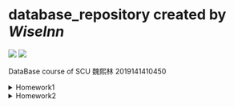 # database_repository created by <I>Wiselnn</I>
<span><img src="https://img.shields.io/badge/-SCU-red?logo=github"></span>
<span><img src="https://img.shields.io/badge/Database-Sqlite-blue?logo=sqlite"><span>

DataBase course of SCU 魏熙林 2019141410450

<details>
<summary>Homework1</summary>
<h2>Homework1</h2>

```sql
--Q1 Get all unique ShipNames from the Order table that contain a hyphen '-'.
--Details: In addition, get all the characters preceding the (first) hyphen. Return ship 
--names alphabetically. Your first row should look like Bottom-Dollar Markets|Bottom

SELECT DISTINCT ShipName || '|' || substr(ShipName, 1, instr(ShipName, '-')-1)
AS Q1_ANSWER
FROM 'Order'
WHERE ShipName LIKE '%-%'
ORDER BY ShipName;
```

Result:
![Q1_img](./homework1/q1.png "Q1_result")

```sql
--Q2 Indicate if an order's ShipCountry is in North America. For our purposes, this 
--is 'USA', 'Mexico', 'Canada'
--Details: You should print the Order Id, ShipCountry, and another column that is 
--either 'NorthAmerica' or 'OtherPlace' depending on the Ship Country.
--Order by the primary key (Id) ascending and return 20 rows starting from Order 
--Id 15445 Your output should look 
--like 15445|France|OtherPlace or 15454|Canada|NorthAmerica

SELECT Id || '|' || ShipCountry || '|' || (case WHEN ShipCountry IN ('USA','Mexico','Canada') THEN "NorthAmerica" ELSE "OtherPlace" END)
AS Q2_ANSWER
FROM "Order"
WHERE Id>=15445
LIMIT 20;
```

Result:
![Q2_img](./homework1/q2.png "Q2_result")

```sql
--Q3 For each Shipper, find the percentage of orders which are late.
--Details: An order is considered late if ShippedDate > RequiredDate. Print the 
--following format, order by descending precentage, rounded to the nearest 
--hundredths, like United Package|23.44

SELECT ComPanyName || '|' || printf("%.2f",COUNT(CASE WHEN ShippedDate>RequiredDate THEN 1 ELSE null END) * 100 / ROUND(COUNT('Order'.Id)))
AS Q3_ANSWER
FROM 'Order', Shipper
WHERE 'Order'.ShipVia = Shipper.Id
GROUP BY Shipper.Id
ORDER BY COUNT(CASE WHEN ShippedDate>RequiredDate THEN 1 ELSE null END) * 100 / ROUND(COUNT('Order'.Id)) DESC;
```

Result:
![Q3_img](./homework1/q3.png "Q3_result")

```sql
--Q4 Compute some statistics about categories of products
--Details: Get the number of products, average unit price (rounded to 2 decimal 
--places), minimum unit price, maximum unit price, and total units on order for 
--categories containing greater than 10 products.
--Order by Category Id. Your output should look like Beverages|12|37.98|4.5|263.5|60

SELECT CategoryName ||'|'||COUNT(CategoryName)||'|'||ROUND(AVG(UnitPrice), 2)||'|'||MIN(UnitPrice)||'|'||MAX(UnitPrice)||'|'||SUM(UnitsOnOrder)
AS Q4_ANSWER
FROM Product, Category
WHERE Product.CategoryId=Category.Id
GROUP BY Category.Id
HAVING COUNT(*) > 10
ORDER BY Category.Id;
```

Result:
![Q4_img](./homework1/q4.png "Q4_result")

```sql
--Q5 [10 POINTS] (Q5_DISCONTINUED):
--For each of the 8 discontinued products in the database, which customer made the 
--first ever order for the product? Output the 
--customer's CompanyName and ContactName
--Details: Print the following format, order by ProductName alphabetically: Alice
--Mutton|Consolidated Holdings|Elizabeth Brown

SELECT ProductName||"|"||CompanyName||"|"||ContactName
AS Q5_ANSWER
FROM (SELECT * FROM "Order"
      LEFT OUTER JOIN OrderDetail ON "Order".Id=OrderId
      LEFT OUTER JOIN Customer ON CustomerId=Customer.Id
      LEFT OUTER JOIN Product ON ProductId=Product.Id
      WHERE Discontinued = 1
      ORDER BY orderDate)
GROUP BY ProductId
ORDER BY ProductName;
```

Result:
![Q5_img](./homework1/q5.png "Q5_result")

```sql
--Q6 [10 POINTS] (Q6_ORDER_LAGS):
--For the first 10 orders by CutomerId BLONP: get the Order's Id, OrderDate, 
--previous OrderDate, and difference between the previous and current. Return 
--results ordered by OrderDate (ascending)
--Details: The "previous" OrderDate for the first order should default to itself (lag 
--time = 0). Use the julianday() function for date arithmetic (example).
--Use lag(expr, offset, default) for grabbing previous dates.
--Please round the lag time to the nearest hundredth, formatted like 17361|2012-09-
--19 12:13:21|2012-09-18 22:37:15|0.57\

SELECT Id||"|"||OrderDate||"|"||(LAG(OrderDate,1, OrderDate) OVER(ORDER BY OrderDate))||"|"||
ROUND(julianday(OrderDate)-julianday(LAG(OrderDate,1, OrderDate) OVER(ORDER BY OrderDate)),2)
AS Q6_ANSWER
FROM 'Order'
WHERE CustomerId="BLONP"
ORDER BY OrderDate
LIMIT 10;
```

Result:
![Q6_img](./homework1/q6.png "Q6_result")

```sql
--Q7 [15 POINTS] (Q7_TOTAL_COST_QUARTILES):
--For each Customer, get the CompanyName, CustomerId, and "total expenditures". 
--Output the bottom quartile of Customers, as measured by total expenditures.
--Details: Calculate expenditure using UnitPrice and Quantity (ignore Discount). 
--Compute the quartiles for each company's total expenditures using NTILE. The 
--bottom quartile is the 1st quartile, order them by increasing expenditure.
--Make sure your output is formatted as follows (round expenditure to nearest 
--hundredths): Bon app|BONAP|4485708.49
--Note: There are orders for CustomerIds that don't appear in the Customer table. 
--You should still consider these "Customers" and output them. If 
--the CompanyName is missing, override the NULL to 'MISSING_NAME' using IFNULL.

SELECT CompanyName || '|' || CustomerId || '|' || ROUND(total, 2)
AS Q7_ANSWER
FROM (SELECT IFNULL(CompanyName, "MISSING_NAME") AS CompanyName, CustomerId, total, NTILE(4) OVER(ORDER BY CAST(total AS float)) AS quartile
    FROM
    (
        (SELECT 'Order'.CustomerId, SUM(UnitPrice*Quantity) AS total
            FROM 'Order'
            LEFT OUTER JOIN OrderDetail ON 'Order'.Id=OrderDetail.OrderId
            GROUP BY 'Order'.CustomerId)
        LEFT OUTER JOIN Customer ON CustomerId=Customer.Id
    )
)
WHERE quartile=1
ORDER BY CAST(total AS float);
```

Result:
![Q7_img1](./homework1/q7-1.png "Q7_result1")
![Q7_img2](./homework1/q7-2.png "Q7_result2")
```sql
--Q8 [15 POINTS] (Q8_YOUNGBLOOD):
--Find the youngest employee serving each Region. If a Region is not served by an 
--employee, ignore it.
--Details: Print the Region Description, First Name, Last Name, and Birth Date. 
--Order by Region Id.
--Your first row should look like Eastern|Steven|Buchanan|1987-03-04

SELECT RegionDescription||'|'||FirstName||'|'||LastName||'|'||BirthDate
AS Q8_ANSWER
FROM
(SELECT *
    FROM Employee
    LEFT OUTER JOIN EmployeeTerritory ON EmployeeId=Employee.Id
    LEFT OUTER JOIN Territory ON TerritoryId=Territory.Id
    LEFT OUTER JOIN Region ON RegionId=Region.Id
    ORDER BY BirthDate DESC)
GROUP BY RegionId
ORDER BY RegionId;
```

Result:
![Q8_img](./homework1/q8.png "Q8_result")

```sql
--Q9 [15 POINTS] (Q9_CHRISTMAS):
--Concatenate the ProductNames ordered by the Company 'Queen
--Cozinha' on 2014-12-25.
--Details: Order the products by Id (ascending). Print a single string
--containing all the dup names separated by commas like Mishi Kobe
--Niku, NuNuCa Nuß-Nougat-Creme...
--Hint: You might find Recursive CTEs useful.

SELECT GROUP_CONCAT(ProductName,", ") AS Q9_ANWSER
FROM 'Order'
         LEFT OUTER JOIN OrderDetail ON "Order".Id = OrderDetail.OrderId
         LEFT OUTER JOIN Product ON OrderDetail.ProductId = Product.Id
         LEFT OUTER JOIN Customer ON "Order".CustomerId = Customer.Id
WHERE Customer.CompanyName = 'Queen Cozinha' AND 'Order'.OrderDate LIKE '2014-12-25 __:__:__';
```

Result:
![Q9_img](./homework1/q9.png "Q9_result")
</details>

<details>
<summary>Homework2</summary>

## Homework2

### extendible_hash_test passed

![extendible_hash_test_passed_img](project1/result_images/extendible_hash_test.png "extendible_hash_test_passed")

### lru_replacer_test passed

![lru_replacer_test_img](project1/result_images/lru_test_result.png "lru_replacer_test_passed")

### buffer_pool_manager_test passed

![buffer_pool_manager_test_img](project1/result_images/buffer_pool_manager_test.png "buffer_pool_manager_test_passed")
</details>
